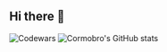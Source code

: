 ## Hi there 👋

<!--
**cormobro/cormobro** is a ✨ _special_ ✨ repository because its `README.md` (this file) appears on your GitHub profile.

Here are some ideas to get you started:

- 🔭 I’m currently working on ...
- 🌱 I’m currently learning ...
- 👯 I’m looking to collaborate on ...
- 🤔 I’m looking for help with ...
- 💬 Ask me about ...
- 📫 How to reach me: ...
- 😄 Pronouns: ...
- ⚡ Fun fact: ...
-->

![Codewars](https://github.r2v.ch/codewars?user=cormobro&stroke=%23BB432C)
![Cormobro's GitHub stats](https://github-readme-stats.vercel.app/api?username=cormobro&show_icons=true&theme=gruvbox)


